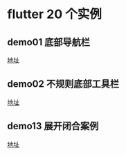# flutter 20 个实例

## demo01 底部导航栏

[地址](https://jspang.com/post/flutterDemo.html#toc-ff4)

## demo02 不规则底部工具栏

[地址](https://jspang.com/post/flutterDemo.html#toc-973)  

## demo13 展开闭合案例  

[地址](https://jspang.com/post/flutterDemo.html#toc-f0f)  